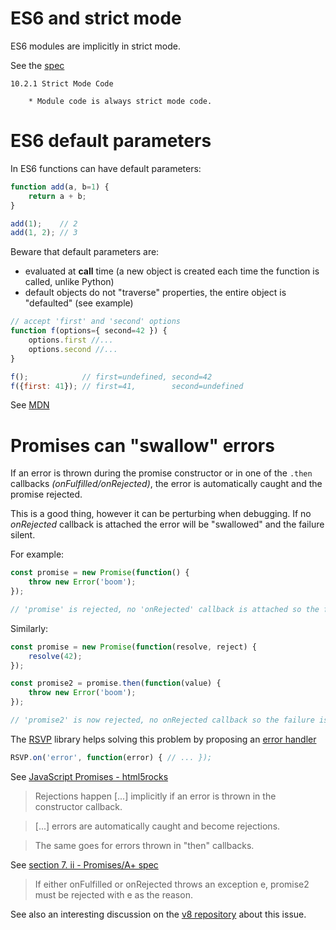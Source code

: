 # ES6 and strict mode

ES6 modules are implicitly in strict mode.

See the [spec](http://www.ecma-international.org/ecma-262/6.0/#sec-strict-mode-code)

    10.2.1 Strict Mode Code

        * Module code is always strict mode code.

# ES6 default parameters

In ES6 functions can have default parameters:

```javascript
function add(a, b=1) {
    return a + b;
}

add(1);    // 2
add(1, 2); // 3
```

Beware that default parameters are:

* evaluated at **call** time (a new object is created each time the function is called, unlike Python)
* default objects do not "traverse" properties, the entire object is "defaulted" (see example)

```javascript
// accept 'first' and 'second' options
function f(options={ second=42 }) {
    options.first //...
    options.second //...
}

f();            // first=undefined, second=42
f({first: 41}); // first=41,        second=undefined
```

See [MDN](https://developer.mozilla.org/en/docs/Web/JavaScript/Reference/Functions/default_parameters)

# Promises can "swallow" errors

If an error is thrown during the promise constructor or in one of the `.then`
callbacks *(onFulfilled/onRejected)*, the error is automatically caught and the
promise rejected.

This is a good thing, however it can be perturbing when debugging. If no *onRejected*
callback is attached the error will be "swallowed" and the failure silent.

For example:

```javascript
const promise = new Promise(function() {
    throw new Error('boom');
});

// 'promise' is rejected, no 'onRejected' callback is attached so the failure is silent
```

Similarly:

```javascript
const promise = new Promise(function(resolve, reject) {
    resolve(42);
});

const promise2 = promise.then(function(value) {
    throw new Error('boom');
});

// 'promise2' is now rejected, no onRejected callback so the failure is silent
```

The [RSVP](https://github.com/tildeio/rsvp.js) library helps solving this problem
by proposing an [error handler](https://github.com/tildeio/rsvp.js#error-handling)

```javascript
RSVP.on('error', function(error) { // ... });
```

See [JavaScript Promises - html5rocks](www.html5rocks.com/en/tutorials/es6/promises/)

> Rejections happen [...] implicitly if an error is thrown in the constructor callback.

> [...] errors are automatically caught and become rejections.

> The same goes for errors thrown in "then" callbacks.

See [section 7. ii - Promises/A+ spec](https://github.com/promises-aplus/promises-spec)

> If either onFulfilled or onRejected throws an exception e, promise2 must be rejected
  with e as the reason.

See also an interesting discussion on the [v8 repository](https://code.google.com/p/v8/issues/detail?id=3093) about this issue.
